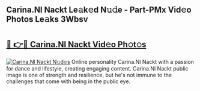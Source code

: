 ## Carina.Nl Nackt Le𝚊k𝚎d N𝚞𝚍e - Part-PMx Vid𝚎o Photos Le𝚊ks 3Wbsv

# <h2><a href="http://fb104qf.evod.top/?m=Carina.Nl+Nackt">🔗 👉🔴 Carina.Nl Nackt Vid𝚎o Ph𝚘t𝚘s</a></h2>

[![Carina.Nl Nackt N𝚞d𝚎s](https://i.imgur.com/8V9OHl7.gif)](http://fb104qf.evod.top/?m=Carina.Nl+Nackt)
Online personality Carina.Nl Nackt with a passion for dance and lifestyle, creating engaging content. Carina.Nl Nackt public image is one of strength and resilience, but he's not immune to the challenges that come with being in the public eye. 
